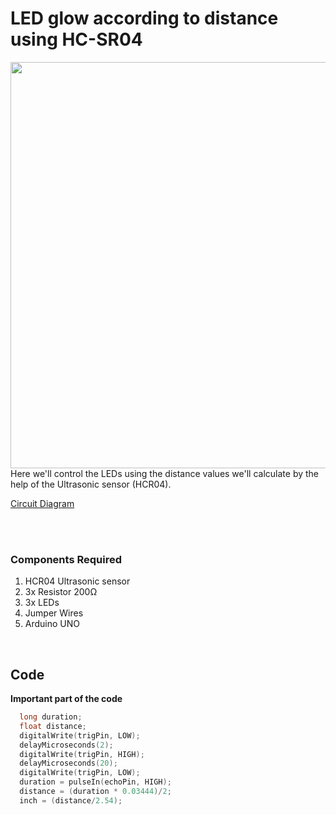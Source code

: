 <h1>LED glow according to distance using HC-SR04</h1>

<div>
  <img width=650 align=right src="https://github.com/Curovearth/Dive-into-Electronics/blob/main/Basics%202/09-LED%20glow%20according%20to%20distance%20using%20HC-SR04/circ_anim.gif">
  <p>Here we'll control the LEDs using the distance values we'll calculate by the help of the Ultrasonic sensor (HCR04). 
  </p>
  <a href="https://github.com/Curovearth/Dive-into-Electronics/blob/main/Basics%202/09-LED%20glow%20according%20to%20distance%20using%20HC-SR04/circuit.jpg">Circuit Diagram</a>
  <p> <br><br>
    
  </p>
  
  <h3>Components Required</h3>
  <ol>
    <li>HCR04 Ultrasonic sensor</li>
    <li>3x Resistor 200Ω</li>
    <li>3x LEDs</li>
    <li>Jumper Wires</li>
    <li>Arduino UNO</li>
  </ol>
</div>
<br>

<h2>Code</h2>
<p><b>Important part of the code</b></p>

```C++
  long duration;
  float distance;
  digitalWrite(trigPin, LOW);
  delayMicroseconds(2);
  digitalWrite(trigPin, HIGH);
  delayMicroseconds(20);
  digitalWrite(trigPin, LOW);
  duration = pulseIn(echoPin, HIGH);
  distance = (duration * 0.03444)/2;
  inch = (distance/2.54);
```
